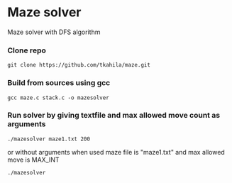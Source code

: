 # Maze solver

Maze solver with DFS algorithm 

### Clone repo
```
git clone https://github.com/tkahila/maze.git
```
### Build from sources using gcc
```
gcc maze.c stack.c -o mazesolver
```
### Run solver by giving textfile and max allowed move count as arguments

```
./mazesolver maze1.txt 200
```
or without arguments when used maze file is "maze1.txt" and max allowed move is MAX_INT
```
./mazesolver
```
